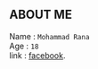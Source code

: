 ## ABOUT ME

Name : ```Mohammad Rana```</br>
Age : ```18```</br>
link : [facebook](https://www.facebook.com/rana.is.busy.okay).</br>



